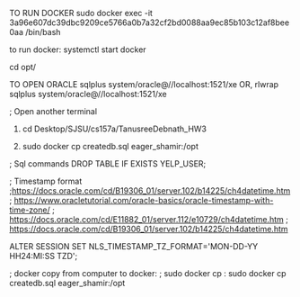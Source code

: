 TO RUN DOCKER
sudo docker exec -it 3a96e607dc39dbc9209ce5766a0b7a32cf2bd0088aa9ec85b103c12af8bee0aa /bin/bash

to run docker:
systemctl start docker

cd opt/

TO OPEN ORACLE 
sqlplus system/oracle@//localhost:1521/xe
OR, rlwrap sqlplus system/oracle@//localhost:1521/xe

; Open another terminal
1. cd Desktop/SJSU/cs157a/TanusreeDebnath_HW3

2. sudo docker cp createdb.sql eager_shamir:/opt

; Sql commands
DROP TABLE IF EXISTS YELP_USER;

; Timestamp format
;https://docs.oracle.com/cd/B19306_01/server.102/b14225/ch4datetime.htm
; https://www.oracletutorial.com/oracle-basics/oracle-timestamp-with-time-zone/
; https://docs.oracle.com/cd/E11882_01/server.112/e10729/ch4datetime.htm
; https://docs.oracle.com/cd/B19306_01/server.102/b14225/ch4datetime.htm

ALTER SESSION SET NLS_TIMESTAMP_TZ_FORMAT='MON-DD-YY HH24:MI:SS TZD';


; docker copy from computer to docker:
; sudo docker cp <source in computer> <name of docker>:<destination in docker>
sudo docker cp createdb.sql eager_shamir:/opt
